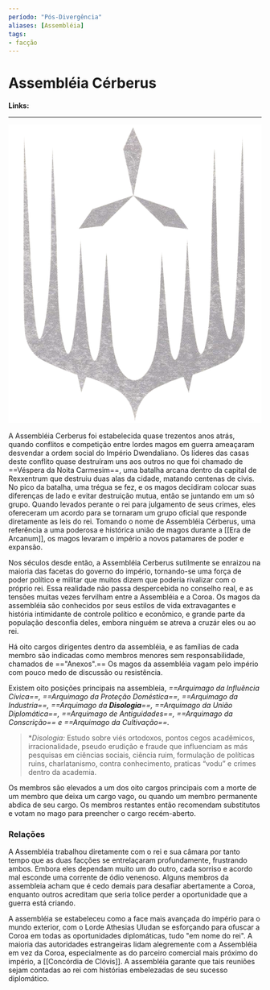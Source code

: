 ```yaml
---
período: "Pós-Divergência"
aliases: [Assembléia]
tags:
- facção
---
```

# **Assembléia Cérberus**
**Links:**

---
![Assembléia|400](https://github.com/Iago31/Exandria-Players/blob/master/assets/S%C3%ADmbolo%20Assembleia%20C%C3%A9rberus.png?raw=true)

A Assembléia Cerberus foi estabelecida quase trezentos anos atrás, quando conflitos e competição entre lordes magos em guerra ameaçaram desvendar a ordem social do Império Dwendaliano. Os líderes das casas deste conflito quase destruíram uns aos outros no que foi chamado de ==Véspera da Noita Carmesim==, uma batalha arcana dentro da capital de Rexxentrum que destruiu duas alas da cidade, matando centenas de civis. No pico da batalha, uma trégua se fez, e os magos decidiram colocar suas diferenças de lado e evitar destruição mutua, então se juntando em um só grupo. Quando levados perante o rei para julgamento de seus crimes, eles ofereceram um acordo para se tornaram um grupo oficial que responde diretamente as leis do rei. Tomando o nome de Assembléia Cérberus, uma referência a uma poderosa e histórica união de magos durante a [[Era de Arcanum]], os magos levaram o império a novos patamares de poder e expansão.

Nos séculos desde então, a Assembléia Cerberus sutilmente se enraizou na maioria das facetas do governo do império, tornando-se uma força de poder político e militar que muitos dizem que poderia rivalizar com o próprio rei. Essa realidade não passa despercebida no conselho real, e as tensões muitas vezes fervilham entre a Assembléia e a Coroa. Os magos da assembléia são conhecidos por seus estilos de vida extravagantes e história intimidante de controle político e econômico, e grande parte da população desconfia deles, embora ninguém se atreva a cruzár eles ou ao rei. 

Há oito cargos dirigentes dentro da assembléia, e as famílias de cada membro são indicadas como membros menores sem responsabilidade, chamados de =="Anexos".== Os magos da assembléia vagam pelo império com pouco medo de discussão ou resistência.

Existem oito posições principais na assembleia, _==Arquimago da Influência Cívica==, ==Arquimago da Proteção Doméstica==, ==Arquimago da Industria==, ==Arquimago da **Disologia**==, ==Arquimago da União Diplomática==,_ _==Arquimago de Antiguidades==, ==Arquimago da Conscrição== e ==Arquimago da Cultivação==._

> **Disologia:*
> Estudo sobre viés ortodoxos, pontos cegos acadêmicos, irracionalidade, pseudo erudição e fraude que influenciam as más pesquisas em ciências sociais, ciência ruim, formulação de políticas ruins, charlatanismo, contra conhecimento, praticas “vodu” e crimes dentro da academia.

Os membros são elevados a um dos oito cargos principais com a morte de um membro que deixa um cargo vago, ou quando um membro permanente abdica de seu cargo. Os membros restantes então recomendam substitutos e votam no mago para preencher o cargo recém-aberto.

### **Relações**
A Assembléia trabalhou diretamente com o rei e sua câmara por tanto tempo que as duas facções se entrelaçaram profundamente, frustrando ambos. Embora eles dependam muito um do outro, cada sorriso e acordo mal esconde uma corrente de ódio venenoso. Alguns membros da assembleia acham que é cedo demais para desafiar abertamente a Coroa, enquanto outros acreditam que seria tolice perder a oportunidade que a guerra está criando.

A assembléia se estabeleceu como a face mais avançada do império para o mundo exterior, com o Lorde Athesias Uludan se esforçando para ofuscar a Coroa em todas as oportunidades diplomáticas, tudo "em nome do rei". A maioria das autoridades estrangeiras lidam alegremente com a Assembléia em vez da Coroa, especialmente as do parceiro comercial mais próximo do império, a [[Concórdia de Clóvis]]. A assembléia garante que tais reuniões sejam contadas ao rei com histórias embelezadas de seu sucesso diplomático.
